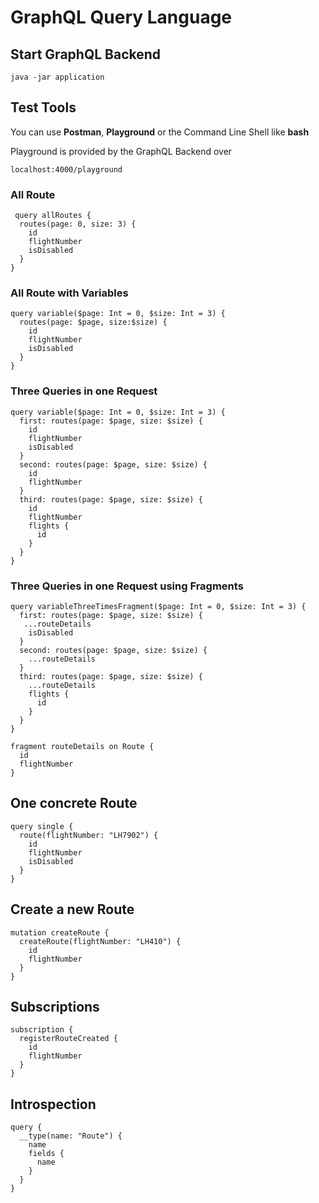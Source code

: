# GraphQL Query Language

## Start GraphQL Backend 

```
java -jar application
```

## Test Tools 

You can use **Postman**, **Playground** or the Command Line Shell like **bash**

Playground is provided by the GraphQL Backend over 

```
localhost:4000/playground 
```

### All Route 
```
 query allRoutes {
  routes(page: 0, size: 3) {
    id
    flightNumber
    isDisabled
  }
}
```
### All Route with Variables

```
query variable($page: Int = 0, $size: Int = 3) {
  routes(page: $page, size:$size) {
    id
    flightNumber
    isDisabled 
  }
}

```

### Three Queries in one Request 

```
query variable($page: Int = 0, $size: Int = 3) {
  first: routes(page: $page, size: $size) {
    id
    flightNumber
    isDisabled
  }
  second: routes(page: $page, size: $size) {
    id
    flightNumber
  }
  third: routes(page: $page, size: $size) {
    id
    flightNumber
    flights {
      id
    }
  }
}

```

### Three Queries in one Request using Fragments 

```
query variableThreeTimesFragment($page: Int = 0, $size: Int = 3) {
  first: routes(page: $page, size: $size) {
   ...routeDetails
    isDisabled
  }
  second: routes(page: $page, size: $size) {
    ...routeDetails
  }
  third: routes(page: $page, size: $size) {
    ...routeDetails
    flights {
      id
    }
  }
}

fragment routeDetails on Route {
  id
  flightNumber
}

```

## One concrete Route 

```
query single {
  route(flightNumber: "LH7902") {
    id
    flightNumber
    isDisabled
  }
}
```

## Create a new Route  

```
mutation createRoute {
  createRoute(flightNumber: "LH410") {
    id
    flightNumber
  }
}
```

## Subscriptions 

```
subscription {
  registerRouteCreated {
    id
    flightNumber
  }
}
```

## Introspection 

```
query {
  __type(name: "Route") {
    name
    fields {
      name
    }
  }
}
```





